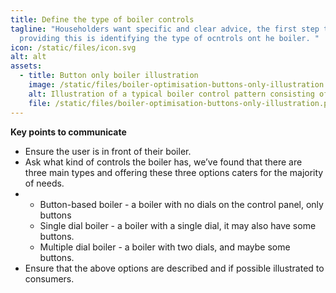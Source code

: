 ```yaml
---
title: Define the type of boiler controls
tagline: "Householders want specific and clear advice, the first step to
  providing this is identifying the type of ocntrols ont he boiler. "
icon: /static/files/icon.svg
alt: alt
assets:
  - title: Button only boiler illustration
    image: /static/files/boiler-optimisation-buttons-only-illustration.png
    alt: Illustration of a typical boiler control pattern consisting of only buttons
    file: /static/files/boiler-optimisation-buttons-only-illustration.png
---
```

**Key points to communicate**

* Ensure the user is in front of their boiler. 
* Ask what kind of controls the boiler has, we’ve found that there are three main types and offering these three options caters for the majority of needs. 
* * Button-based boiler - a boiler with no dials on the control panel, only buttons
  * Single dial boiler - a boiler with a single dial, it may also have some buttons.
  * Multiple dial boiler - a boiler with two dials, and maybe some buttons. 
* Ensure that the above options are described and if possible illustrated to consumers.